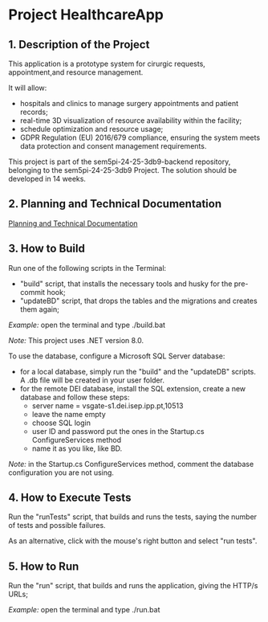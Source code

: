 # Project HealthcareApp

## 1. Description of the Project

This application is a prototype system for cirurgic requests, appointment,and resource management. 

It will allow:
- hospitals and clinics to manage surgery appointments and patient records;
- real-time 3D visualization of resource availability within the facility;
- schedule optimization and resource usage;
- GDPR Regulation (EU) 2016/679 compliance, ensuring the system meets data protection and consent management requirements.

This project is part of the sem5pi-24-25-3db9-backend repository, belonging to the sem5pi-24-25-3db9 Project. The solution should be developed in 14 weeks.

## 2. Planning and Technical Documentation

[Planning and Technical Documentation](docs/readme.md)


## 3. How to Build

Run one of the following scripts in the Terminal:
- "build" script, that installs the necessary tools and husky for the pre-commit hook;
- "updateBD" script, that drops the tables and the migrations and creates them again;

*Example:* open the terminal and type ./build.bat

*Note:* This project uses .NET version 8.0.

To use the database, configure a Microsoft SQL Server database:
- for a local database, simply run the "build" and the "updateDB" scripts. A .db file will be created in your user folder.
- for the remote DEI database, install the SQL extension, create a new database and follow these steps:
  - server name = vsgate-s1.dei.isep.ipp.pt,10513
  - leave the name empty
  - choose SQL login
  - user ID and password put the ones in the Startup.cs ConfigureServices method
  - name it as you like, like BD.

*Note:* in the Startup.cs ConfigureServices method, comment the database configuration you are not using.


## 4. How to Execute Tests

Run the "runTests" script, that builds and runs the tests, saying the number of tests and possible failures.

As an alternative, click with the mouse's right button and select "run tests". 


## 5. How to Run

Run the "run" script, that builds and runs the application, giving the HTTP/s URLs;

*Example:* open the terminal and type ./run.bat